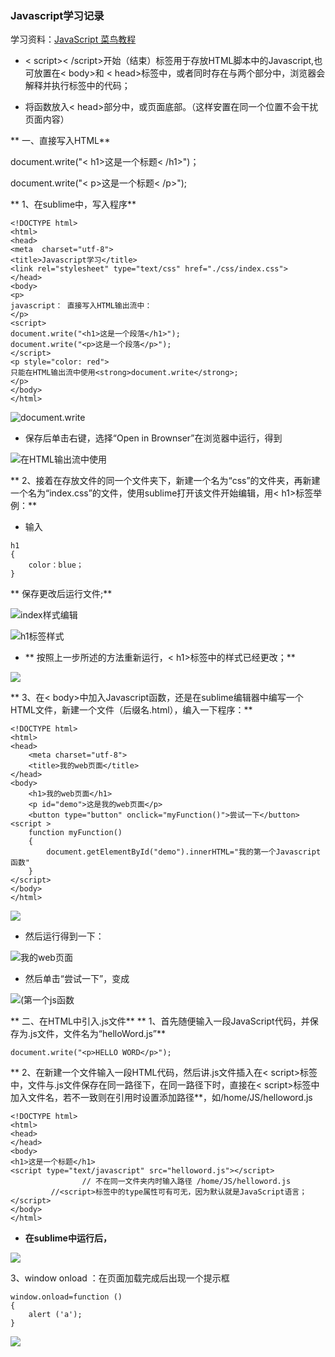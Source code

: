 ### Javascript学习记录

学习资料：[JavaScript 菜鸟教程](http://www.runoob.com/js/js-intro.html)

* < script>< /script>开始（结束）标签用于存放HTML脚本中的Javascript,也可放置在< body>和 < head>标签中，或者同时存在与两个部分中，浏览器会解释并执行标签中的代码；

* 将函数放入< head>部分中，或页面底部。（这样安置在同一个位置不会干扰页面内容）

** 一、直接写入HTML**

document.write("< h1>这是一个标题< /h1>")；

document.write("< p>这是一个标题< /p>");

** 1、在sublime中，写入程序**

```
<!DOCTYPE html>
<html>
<head>
<meta  charset="utf-8">
<title>Javascript学习</title>
<link rel="stylesheet" type="text/css" href="./css/index.css">
</head>
<body>
<p>
javascript： 直接写入HTML输出流中：
</p>
<script>
document.write("<h1>这是一个段落</h1>");
document.write("<p>这是一个段落</p>");
</script>
<p style="color: red">
只能在HTML输出流中使用<strong>document.write</strong>;
</p>
</body>
</html>
```

![document.write](picture/documentwrite.png)

* 保存后单击右键，选择“Open in Brownser”在浏览器中运行，得到

![在HTML输出流中使用](picture/在HTML输出流中使用2.png)

** 2、接着在存放文件的同一个文件夹下，新建一个名为“css”的文件夹，再新建一个名为“index.css”的文件，使用sublime打开该文件开始编辑，用< h1>标签举例：**

* 输入

```
h1
{
	color：blue；
}
```

** 保存更改后运行文件;**

![index样式编辑](picture/index样式编辑3.png)

![h1标签样式](picture/h1标签样式4.png)

* ** 按照上一步所述的方法重新运行，< h1>标签中的样式已经更改；**

![](picture/h1样式更改后5.png)

** 3、在< body>中加入Javascript函数，还是在sublime编辑器中编写一个HTML文件，新建一个文件（后缀名.html），编入一下程序：**

```
<!DOCTYPE html>
<html>
<head>
	<meta charset="utf-8">
	<title>我的web页面</title>
</head>
<body>
	<h1>我的web页面</h1>
	<p id="demo">这是我的web页面</p>
	<button type="button" onclick="myFunction()">尝试一下</button>
<script >
	function myFunction()
	{
		document.getElementById("demo").innerHTML="我的第一个Javascript 函数"
	}
</script>
</body>
</html>
```

![](picture/body6.png)

* 然后运行得到一下：

![我的web页面](picture/我的web页面6.png)

* 然后单击“尝试一下”，变成

![(第一个js函数](picture/第一个js函数.png)

** 二、在HTML中引入.js文件**
** 1、首先随便输入一段JavaScript代码，并保存为.js文件，文件名为“helloWord.js”**

```
document.write("<p>HELLO WORD</p>");

```

** 2、在新建一个文件输入一段HTML代码，然后讲.js文件插入在< script>标签中，文件与.js文件保存在同一路径下，在同一路径下时，直接在< script>标签中加入文件名，若不一致则在引用时设置添加路径**，如/home/JS/helloword.js

```
<!DOCTYPE html>
<html>
<head>
</head>
<body>
<h1>这是一个标题</h1>
<script type="text/javascript" src="helloword.js"></script> 
				// 不在同一文件夹内时输入路径 /home/JS/helloword.js
     	 //<script>标签中的type属性可有可无，因为默认就是JavaScript语言；
</script>
</body>
</html>
```

* **在sublime中运行后，**

![](picture/文件引用.png)

3、window onload ：在页面加载完成后出现一个提示框

```
window.onload=function ()
{
	alert ('a');
}
```

![](picture/网页提示3.png)

